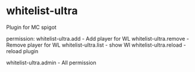 # whitelist-ultra
Plugin for MC spigot

permission:
whitelist-ultra.add - Add player for WL
whitelist-ultra.remove - Remove player for WL
whitelist-ultra.list - show Wl
whitelist-ultra.reload - reload plugin

whitelist-ultra.admin - All permission
